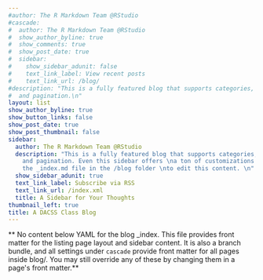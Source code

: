 ```yaml
---
#author: The R Markdown Team @RStudio
#cascade:
#  author: The R Markdown Team @RStudio
#  show_author_byline: true
#  show_comments: true
#  show_post_date: true
#  sidebar:
#    show_sidebar_adunit: false
#    text_link_label: View recent posts
#    text_link_url: /blog/
#description: "This is a fully featured blog that supports categories, \ntags, series,
#  and pagination.\n"
layout: list
show_author_byline: true
show_button_links: false
show_post_date: true
show_post_thumbnail: false
sidebar:
  author: The R Markdown Team @RStudio
  description: "This is a fully featured blog that supports categories,\ntags, series,
    and pagination. Even this sidebar offers \na ton of customizations.\n\nCheck out
    the _index.md file in the /blog folder \nto edit this content. \n"
  show_sidebar_adunit: true
  text_link_label: Subscribe via RSS
  text_link_url: /index.xml
  title: A Sidebar for Your Thoughts
thumbnail_left: true
title: A DACSS Class Blog
---
```


** No content below YAML for the blog _index. This file provides front matter for the listing page layout and sidebar content. It is also a branch bundle, and all settings under `cascade` provide front matter for all pages inside blog/. You may still override any of these by changing them in a page's front matter.**
